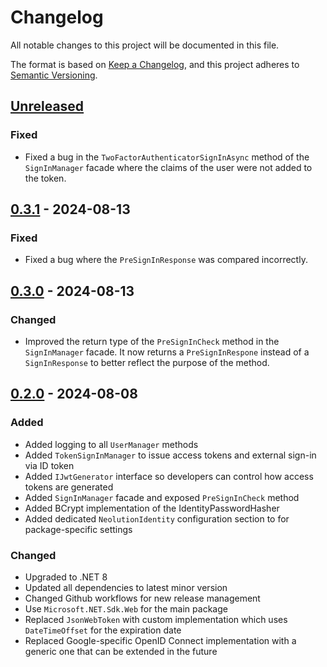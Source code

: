 # Changelog

All notable changes to this project will be documented in this file.

The format is based on [Keep a Changelog](https://keepachangelog.com/en/1.0.0/),
and this project adheres to [Semantic Versioning](https://semver.org/spec/v2.0.0.html).

## [Unreleased]

### Fixed

- Fixed a bug in the `TwoFactorAuthenticatorSignInAsync` method of the `SignInManager` facade where the claims of the user were not added to the token.

## [0.3.1] - 2024-08-13

### Fixed

- Fixed a bug where the `PreSignInResponse` was compared incorrectly.

## [0.3.0] - 2024-08-13

### Changed

- Improved the return type of the `PreSignInCheck` method in the `SignInManager` facade. It now returns a `PreSignInRespone` instead of a `SignInResponse` to better reflect the purpose of the method.

## [0.2.0] - 2024-08-08

### Added

- Added logging to all `UserManager` methods
- Added `TokenSignInManager` to issue access tokens and external sign-in via ID token
- Added `IJwtGenerator` interface so developers can control how access tokens are generated
- Added `SignInManager` facade and exposed `PreSignInCheck` method
- Added BCrypt implementation of the IdentityPasswordHasher
- Added dedicated `NeolutionIdentity` configuration section to for package-specific settings

### Changed

- Upgraded to .NET 8
- Updated all dependencies to latest minor version
- Changed Github workflows for new release management
- Use `Microsoft.NET.Sdk.Web` for the main package
- Replaced `JsonWebToken` with custom implementation which uses `DateTimeOffset` for the expiration date
- Replaced Google-specific OpenID Connect implementation with a generic one that can be extended in the future

[unreleased]: https://github.com/neolution-ch/Neolution.Extensions.Identity/compare/0.3.1...HEAD
[0.3.1]: https://github.com/neolution-ch/Neolution.Extensions.Identity/compare/0.3.0...0.3.1
[0.3.0]: https://github.com/neolution-ch/Neolution.Extensions.Identity/compare/0.2.0...0.3.0
[0.2.0]: https://github.com/neolution-ch/Neolution.Extensions.Identity/compare/0.2.0-beta.2...0.2.0
